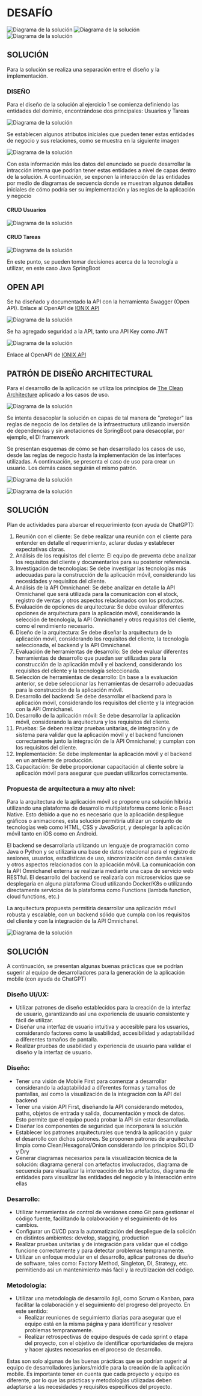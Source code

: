 # DESAFÍO

![Diagrama de la solución](docs/images/ionix-challenge-01.png)
![Diagrama de la solución](docs/images/ionix-challenge-02.png)
![Diagrama de la solución](docs/images/ionix-challenge-03.png)

## SOLUCIÓN

Para la solución se realiza una separación entre el diseño y la implementación.

### DISEÑO

Para el diseño de la solución al ejercicio 1 se comienza definiendo las entidades del dominio, encontrándose dos principales: Usuarios y Tareas

![Diagrama de la solución](docs/images/ionix-entity-diagram-01.png)

Se establecen algunos atributos iniciales que pueden tener estas entidades de negocio y sus relaciones, como se muestra en la siguiente imagen

![Diagrama de la solución](docs/images/ionix-entity-diagram-02.png)

Con esta información más los datos del enunciado se puede desarrollar la intracción interna que podrían tener estas entidades a nivel de capas dentro de la solución. A continuación, se exponen la interacción de las entidades por medio de diagramas de secuencia donde se muestran algunos detalles iniciales de cómo podría ser su implementación y las reglas de la aplicación y negocio

#### CRUD Usuarios
![Diagrama de la solución](docs/images/ionix-sequence-diagram-01.jpg)

#### CRUD Tareas
![Diagrama de la solución](docs/images/ionix-sequence-diagram-02.jpg)

En este punto, se pueden tomar decisiones acerca de la tecnología a utilizar, en este caso Java SpringBoot 

## OPEN API

Se ha diseñado y documentado la API con la herramienta Swagger (Open API). Enlace al OpenAPI de [IONIX API](https://app.swaggerhub.com/apis-docs/FAQ_CODES/ionix_api_test/1.0.0)

![Diagrama de la solución](docs/images/ionix-swagger-01.png)

Se ha agregado seguridad a la API, tanto una API Key como JWT

![Diagrama de la solución](docs/images/ionix-swagger-02.png)

Enlace al OpenAPI de [IONIX API](https://app.swaggerhub.com/apis-docs/FAQ_CODES/ionix_api_test/1.0.0)

## PATRÓN DE DISEÑO ARCHITECTURAL

Para el desarrollo de la aplicación se utiliza los principios de [The Clean Architecture](https://blog.cleancoder.com/uncle-bob/2012/08/13/the-clean-architecture.html) aplicado a los casos de uso.

![Diagrama de la solución](docs/images/ionix-clean-diagram-01.png)

Se intenta desacoplar la solución en capas de tal manera de "proteger" las reglas de negocio de los detalles de la infraestructura utilizando inversión de dependencias y sin anotaciones de SpringBoot para desacoplar, por ejemplo, el DI framework

Se presentan esquemas de cómo se han desarrollado los casos de uso, desde las reglas de negocio hasta la implementación de las interfaces utilizadas. A continuación, se presenta el caso de uso para crear un usuario. Los demás casos seguirán el mismo patrón.

![Diagrama de la solución](docs/images/ionix-clean-diagram-02.png)

![Diagrama de la solución](docs/images/ionix-challenge-04.png)

## SOLUCIÓN

Plan de actividades para abarcar el requerimiento (con ayuda de ChatGPT):
1. Reunión con el cliente: Se debe realizar una reunión con el cliente para entender en detalle el requerimiento, aclarar dudas y establecer expectativas claras.
2. Análisis de los requisitos del cliente: El equipo de preventa debe analizar los requisitos del cliente y documentarlos para su posterior referencia.
3. Investigación de tecnologías: Se debe investigar las tecnologías más adecuadas para la construcción de la aplicación móvil, considerando las necesidades y requisitos del cliente.
4. Análisis de la API Omnichanel: Se debe analizar en detalle la API Omnichanel que será utilizada para la comunicación con el stock, registro de ventas y otros aspectos relacionados con los productos.
5. Evaluación de opciones de arquitectura: Se debe evaluar diferentes opciones de arquitectura para la aplicación móvil, considerando la selección de tecnología, la API Omnichanel y otros requisitos del cliente, como el rendimiento necesario.
6. Diseño de la arquitectura: Se debe diseñar la arquitectura de la aplicación móvil, considerando los requisitos del cliente, la tecnología seleccionada, el backend y la API Omnichanel.
7. Evaluación de herramientas de desarrollo: Se debe evaluar diferentes herramientas de desarrollo que puedan ser utilizadas para la construcción de la aplicación móvil y el backend, considerando los requisitos del cliente y la tecnología seleccionada.
8. Selección de herramientas de desarrollo: En base a la evaluación anterior, se debe seleccionar las herramientas de desarrollo adecuadas para la construcción de la aplicación móvil.
9. Desarrollo del backend: Se debe desarrollar el backend para la aplicación móvil, considerando los requisitos del cliente y la integración con la API Omnichanel.
10. Desarrollo de la aplicación móvil: Se debe desarrollar la aplicación móvil, considerando la arquitectura y los requisitos del cliente.
11. Pruebas: Se deben realizar pruebas unitarias, de integración y de sistema para validar que la aplicación móvil y el backend funcionen correctamente junto la integración de la API Omnichanel; y cumplan con los requisitos del cliente.
12. Implementación: Se debe implementar la aplicación móvil y el backend en un ambiente de producción.
13. Capacitación: Se debe proporcionar capacitación al cliente sobre la aplicación móvil para asegurar que puedan utilizarlos correctamente.

### Propuesta de arquitectura a muy alto nivel:

Para la arquitectura de la aplicación móvil se propone una solución híbrida utilizando una plataforma de desarrollo multiplataforma como Ionic o React Native. Esto debido a que no es necesario que la aplicación despliegue gráficos o animaciones, esta solución permitiría utilizar un conjunto de tecnologías web como HTML, CSS y JavaScript, y desplegar la aplicación móvil tanto en iOS como en Android.

El backend se desarrollaría utilizando un lenguaje de programación como Java o Python y se utilizaría una base de datos relacional para el registro de sesiones, usuarios, estadísticas de uso, sincronización con demás canales y otros aspectos relacionados con la aplicación móvil. La comunicación con la API Omnichanel externa se realizaría mediante una capa de servicio web RESTful. El desarrollo del backend se realizaría con microservicios que se desplegaría en alguna plataforma Cloud utilizando Docker/K8s o utilizando directamente servicios de la plataforma como Functions (lambda function, cloud functions, etc.) 

La arquitectura propuesta permitiría desarrollar una aplicación móvil robusta y escalable, con un backend sólido que cumpla con los requisitos del cliente y con la integración de la API Omnichanel.

![Diagrama de la solución](docs/images/ionix-challenge-05.png)

## SOLUCIÓN

A continuación, se presentan algunas buenas prácticas que se podrían sugerir al equipo de desarrolladores para la generación de la aplicación mobile (con ayuda de ChatGPT)

### Diseño UI/UX:
- Utilizar patrones de diseño establecidos para la creación de la interfaz de usuario, garantizando así una experiencia de usuario consistente y fácil de utilizar.
- Diseñar una interfaz de usuario intuitiva y accesible para los usuarios, considerando factores como la usabilidad, accesibilidad y adaptabilidad a diferentes tamaños de pantalla.
- Realizar pruebas de usabilidad y experiencia de usuario para validar el diseño y la interfaz de usuario.

### Diseño:

- Tener una visión de Mobile First para comenzar a desarrollar considerando la adaptabilidad a diferentes formas y tamaños de pantallas, así como la visualización de la integración con la API del backend
- Tener una visión API First, diseñando la API considerando métodos, paths, objetos de entrada y salida, documentación y mock de datos. Esto permite que el equipo pueda probar la API sin estar desarrollada.
- Diseñar los componentes de seguridad que incorporará la solución
- Establecer los patrones arquitecturales que tendrá la aplicación y guiar el desarrollo con dichos patrones. Se proponen patrones de arquitectura limpia como Clean/Hexagonal/Onion considerando los principios SOLID y Dry
- Generar diagramas necesarios para la visualización técnica de la solución: diagrama general con artefactos involucrados, diagrama de secuencia para visualizar la intereacción de los artefactos, diagrama de entidades para visualizar las entidades del negocio y la interacción entre ellas

### Desarrollo:
- Utilizar herramientas de control de versiones como Git para gestionar el código fuente, facilitando la colaboración y el seguimiento de los cambios.
- Configurar un CI/CD para la automatización del despliegue de la solición en distintos ambientes: develop, stagging, production
- Realizar pruebas unitarias y de integración para validar que el código funcione correctamente y para detectar problemas tempranamente.
- Utilizar un enfoque modular en el desarrollo, aplicar patrones de diseño de software, tales como: Factory Method, Singleton, DI, Strategy, etc. permitiendo así un mantenimiento más fácil y la reutilización del código.

### Metodología:
- Utilizar una metodología de desarrollo ágil, como Scrum o Kanban, para facilitar la colaboración y el seguimiento del progreso del proyecto. En este sentido:
  - Realizar reuniones de seguimiento diarias para asegurar que el equipo está en la misma página y para identificar y resolver problemas tempranamente.
  - Realizar retrospectivas de equipo después de cada sprint o etapa del proyecto, con el objetivo de identificar oportunidades de mejora y hacer ajustes necesarios en el proceso de desarrollo.

Estas son solo algunas de las buenas prácticas que se podrían sugerir al equipo de desarrolladores juniors/middle para la creación de la aplicación mobile. Es importante tener en cuenta que cada proyecto y equipo es diferente, por lo que las prácticas y metodologías utilizadas deben adaptarse a las necesidades y requisitos específicos del proyecto.
